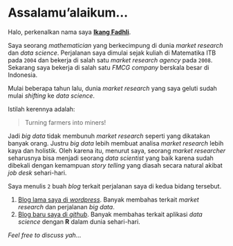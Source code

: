 Assalamu’alaikum…
================

Halo, perkenalkan nama saya [**Ikang
Fadhli**](www.linkedin.com/in/mohammad-rizka-fadhli-101).

Saya seorang *mathematician* yang berkecimpung di dunia *market
research* dan *data science*. Perjalanan saya dimulai sejak kuliah di
Matematika ITB pada `2004` dan bekerja di salah satu *market research
agency* pada `2008`. Sekarang saya bekerja di salah satu *FMCG company*
berskala besar di Indonesia.

Mulai beberapa tahun lalu, dunia *market research* yang saya geluti
sudah mulai *shifting* ke *data science*.

Istilah kerennya adalah:

> Turning farmers into miners\!

Jadi *big data* tidak membunuh *market research* seperti yang dikatakan
banyak orang. Justru *big data* lebih membuat analisa *market research*
lebih kaya dan holistik. Oleh karena itu, menurut saya, seorang *market
researcher* seharusnya bisa menjadi seorang *data scientist* yang baik
karena sudah dibekali dengan kemampuan *story telling* yang diasah
secara natural akibat *job desk* sehari-hari.

Saya menulis `2` buah *blog* terkait perjalanan saya di kedua bidang
tersebut.

1.  [Blog lama saya di
    *wordpress*](https://passingthroughresearcher.wordpress.com/).
    Banyak membahas terkait *market research* dan perjalanan *big data*.
2.  [Blog baru saya di *github*](https://ikanx101.com/). Banyak membahas
    terkait aplikasi *data science* dengan **R** dalam dunia
    sehari-hari.

*Feel free to discuss yah*…
